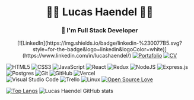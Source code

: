 <h1 align="center">🧑‍💻 Lucas Haendel 🧑‍💻</h1>

<h3 align="center">🚀 I'm Full Stack Developer</h3>

<p align="center">
[![LinkedIn](https://img.shields.io/badge/linkedin-%230077B5.svg?style=for-the-badge&logo=linkedin&logoColor=white)](https://www.linkedin.com/in/lucashaendel/)
      <a href="https://lucashaendel.vercel.app">
         <img alt="Portafolio" title="Mi Portfolio" src="https://custom-icon-badges.demolab.com/badge/-Mi%20Portafolio-blue?style=for-the-badge&logoColor=white&logo=portafolio"/></a>
       <a href="https://lucashaendel.vercel.app/cv/Lucas%20Haendel.pdf">
         <img alt="CV" title=" mi CV" src="https://custom-icon-badges.demolab.com/badge/-Mi CV-F25278?style=for-the-badge&logo=download&logoColor=white"/></a>
<!--         <a href="https://github.com/lucashaendel?tab=repositories">
         <img alt="Repositorios" title="Mira mis repositorios" src="https://custom-icon-badges.demolab.com/badge/-Mis%20Repositorios-orange?style=for-the-badge&logoColor=white&logo=repo"/></a> -->
   </p>
       

<!---
lucashaendel/lucashaendel is a ✨ special ✨ repository because its `README.md` (this file) appears on your GitHub profile.
You can click the Preview link to take a look at your changes.
--->

![HTML5](https://img.shields.io/badge/html5-%23E34F26.svg?style=flat&logo=HTML5&logoColor=white) ![CSS3](https://img.shields.io/badge/css3-%231572B6.svg?style=flat&logo=CSS3&logoColor=white) ![JavaScript](https://img.shields.io/badge/javascript-%23323330.svg?style=flat&logo=Javascript&logoColor=%23F7DF1E) ![React](https://img.shields.io/badge/react-%2320232a.svg?style=flat&logo=React&logoColor=%2361DAFB) ![Redux](https://img.shields.io/badge/Redux-%23593d88.svg?style=flat&logo=redux&logoColor=white) ![NodeJS](https://img.shields.io/badge/node.js-6DA55F?style=flat&logo=Node.js&logoColor=white) ![Express.js](https://img.shields.io/badge/express.js-%23404d59.svg?style=flat&logo=Express&logoColor=%2361DAFB) ![Postgres](https://img.shields.io/badge/postgres-%23316192.svg?style=flat&logo=PostgreSQL&logoColor=white)  ![Git](https://img.shields.io/badge/git-%23F05033.svg?style=flat&logo=Git&logoColor=white) ![GitHub](https://img.shields.io/badge/Github-%23121011.svg?style=flat&logo=github&logoColor=white) ![Vercel](https://img.shields.io/badge/vercel-%23000000.svg?style=flat&logo=Vercel&logoColor=white)  
![Visual Studio Code](https://img.shields.io/badge/Visual%20Studio%20Code-0078d7.svg?style=flat&logo=VS-Code&logoColor=white) ![Trello](https://img.shields.io/badge/Trello-%23026AA7.svg?style=flat&logo=Trello&logoColor=white) ![Linux](https://img.shields.io/badge/Linux-FCC624?style=flat&logo=Linux&logoColor=black)
[![Open Source Love](https://badges.frapsoft.com/os/v2/open-source.svg?v=103)](https://github.com/carmelis)


[![Top Langs](https://github-readme-stats.vercel.app/api/top-langs/?username=lucashaendel&layout=compact)](https://github.com/anuraghazra/github-readme-stats) ![Lucas Haendel GitHub stats](https://github-readme-stats.vercel.app/api?username=lucashaendel&show_icons=true&theme=radical)
<!-- 
```javascript
const Carmela = {
  languages: [Javascript, HTML, CSS],
  tools: [Html, CSS,JavaScript, React.js, Passport, Next.js,Redux, NodeJs, Express, PostgreSQL, Sequelize,SCRUM(metodologías ágiles),JSX, Docker],
  education: "Plataforma 5 Coding Bootcamp: 800 horas de codigo en 3 meses de prácticas técnicas de programación, incluyendo proyectos en equipo, desafíos y un proyecto profesional."
} 
```-->
